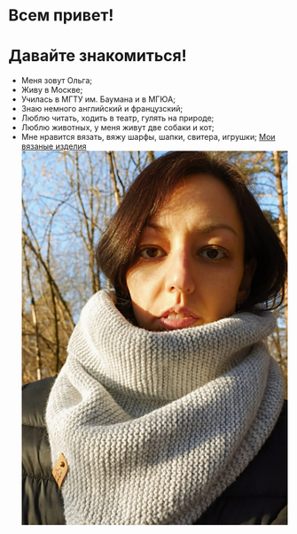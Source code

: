 # Всем привет!
# Давайте знакомиться!
- Меня зовут Ольга;
- Живу в Москве;
- Училась в МГТУ им. Баумана и в МГЮА;
- Знаю немного английский и французский;
- Люблю читать, ходить в театр, гулять на природе;
- Люблю животных, у меня живут две собаки и кот;
- Мне нравится вязать, вяжу шарфы, шапки, свитера, игрушки;
  [Мои вязаные изделия](https://www.livemaster.ru/olka258)
![](20230315_222019_0000.png)